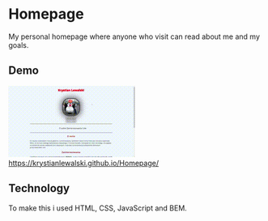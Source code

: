 # Homepage

My personal homepage where anyone who visit can read about me and my goals.

## Demo
![show demo](images/demo.gif)
https://krystianlewalski.github.io/Homepage/

## Technology
To make this i used HTML, CSS, JavaScript and BEM.
